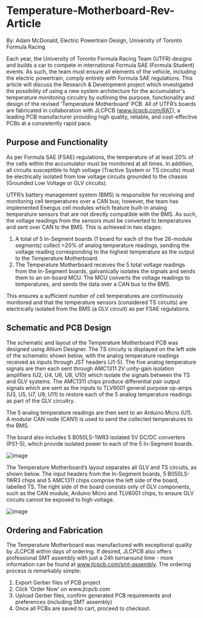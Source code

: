 # Temperature-Motherboard-Rev-Article
By: Adam McDonald, Electric Powertrain Design, University of Toronto Formula Racing

Each year, the University of Toronto Formula Racing Team (UTFR) designs and builds a car to compete in international Formula SAE (Formula Student) events. As such, the team must ensure all elements of the vehicle, including the electric powertrain, comply entirely with Formula SAE regulations. This article will discuss the Research & Development project which investigated the possibility of using a new system architecture for the accumulator's temperature monitoring circuitry by outlining the purpose, functionality and design of the revised 'Temperature Motherboard' PCB. All of UTFR’s boards are fabricated in collaboration with JLCPCB (www.jlcpcb.com/RAT), a leading PCB manufacturer providing high quality, reliable, and cost-effective PCBs at a consistently rapid pace.

## Purpose and Functionality

As per Formula SAE (FSAE) regulations, the temperature of at least 20% of the cells within the accumulator must be monitored at all times. In addition, all circuits susceptible to high voltage (Tractive System or TS circuits) must be electrically isolated from low voltage circuits grounded to the chassis (Grounded Low Voltage or GLV circuits). 

UTFR’s battery management system (BMS) is responsible for receiving and monitoring cell temperatures over a CAN bus; however, the team has implemented Energus cell modules which feature built-in analog temperature sensors that are not directly compatible with the BMS. As such, the voltage readings from the sensors must be converted to temperatures and sent over CAN to the BMS. This is achieved in two stages:

<ol> 
  <li> A total of 5 In-Segment boards (1 board for each of the five 26-module segments) collect >20% of analog temperature readings, sending the voltage reading corresponding to the highest temperature as the output to the Temperature Motherboard.
  
  <li> The Temperature Motherboard receives the 5 total voltage readings from the In-Segment boards, galvanically isolates the signals and sends them to an on-board MCU. The MCU converts the voltage readings to temperatures, and sends the data over a CAN bus to the BMS. 
</ol>

This ensures a sufficient number of cell temperatures are continuously monitored and that the temperature sensors (considered TS circuits) are electrically isolated from the BMS (a GLV circuit) as per FSAE regulations.

## Schematic and PCB Design

The schematic and layout of the Temperature Motherboard PCB was designed using Altium Designer. The TS circuity is displayed on the left side of the schematic shown below, with the analog temperature readings received as inputs through JST headers (J1-5). The five analog temperature signals are then each sent through AMC1311 2V unity-gain isolation amplifiers (U2, U4, U6, U8, U10) which isolate the signals between the TS and GLV systems. The AMC1311 chips produce differential pair output signals which are sent as the inputs to TLV6001 general purpose op-amps (U3, U5, U7, U9, U11) to restore each of the 5 analog temperature readings as part of the GLV circuitry.

The 5 analog temperature readings are then sent to an Arduino Micro (U1). A modular CAN node (CAN1) is used to send the collected temperatures to the BMS.

The board also includes 5 B050LS-1WR3 isolated 5V DC/DC converters (PS1-5), which provide isolated power to each of the 5 In-Segment boards.

![image](https://user-images.githubusercontent.com/110572941/184552540-ef7885cf-961c-4d49-baff-d6f350700424.png)

The Temperature Motherboard’s layout separates all GLV and TS circuits, as shown below. The input headers from the In-Segment boards, 5 B050LS-1WR3 chips and 5 AMC1311 chips comprise the left side of the board, labelled TS. The right side of the board consists only of GLV components, such as the CAN module, Arduino Micro and TLV6001 chips, to ensure GLV circuits cannot be exposed to high voltage.

![image](https://user-images.githubusercontent.com/110572941/184552465-c9069537-8144-4fa5-9341-99ced5b06429.png)

## Ordering and Fabrication

The Temperature Motherboard was manufactured with exceptional quality by JLCPCB within days of ordering. If desired, JLCPCB also offers professional SMT assembly with just a 24h turnaround time - more information can be found at www.jlcpcb.com/smt-assembly. The ordering process is remarkably simple:

<ol>
  <li> Export Gerber files of PCB project
  <li> Click ‘Order Now’ on www.jlcpcb.com
  <li> Upload Gerber files, confirm generated PCB requirements and preferences (including SMT assembly)
  <li> Once all PCBs are saved to cart, proceed to checkout.
<ol>
